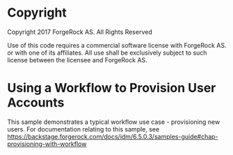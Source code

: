 Copyright
=============
Copyright 2017 ForgeRock AS. All Rights Reserved

Use of this code requires a commercial software license with ForgeRock AS.
or with one of its affiliates. All use shall be exclusively subject
to such license between the licensee and ForgeRock AS.

# Using a Workflow to Provision User Accounts

This sample demonstrates a typical workflow use case - provisioning new users. For
documentation relating to this sample, see
https://backstage.forgerock.com/docs/idm/6.5.0.3/samples-guide#chap-provisioning-with-workflow
